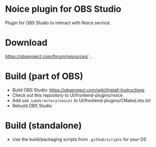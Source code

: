# Noice plugin for OBS Studio

Plugin for OBS Studio to interact with Noice service.

# Download
https://obsproject.com/forum/resources/ ..

# Build (part of OBS)
- Build OBS Studio: https://obsproject.com/wiki/Install-Instructions
- Check out this repository to UI/frontend-plugins/noice
- Add `add_subdirectory(noice)` to UI/frontend-plugins/CMakeLists.txt
- Rebuild OBS Studio

# Build (standalone)
- Use the build/packaging scripts from `.github/scripts` for your OS
